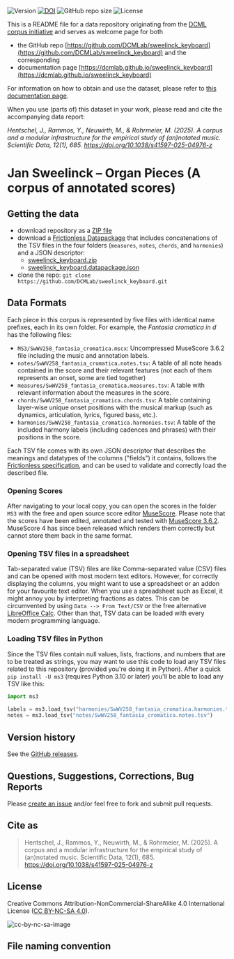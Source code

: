 ![Version](https://img.shields.io/github/v/release/DCMLab/sweelinck_keyboard?display_name=tag)
[![DOI](https://zenodo.org/badge/388188407.svg)](https://doi.org/10.5281/zenodo.14997111)
![GitHub repo size](https://img.shields.io/github/repo-size/DCMLab/sweelinck_keyboard)
![License](https://img.shields.io/badge/license-CC%20BY--NC--SA%204.0-9cf)


This is a README file for a data repository originating from the [DCML corpus initiative](https://github.com/DCMLab/dcml_corpora)
and serves as welcome page for both 

* the GitHub repo [https://github.com/DCMLab/sweelinck_keyboard](https://github.com/DCMLab/sweelinck_keyboard) and the corresponding
* documentation page [https://dcmlab.github.io/sweelinck_keyboard](https://dcmlab.github.io/sweelinck_keyboard)

For information on how to obtain and use the dataset, please refer to [this documentation page](https://dcmlab.github.io/sweelinck_keyboard/introduction).

When you use (parts of) this dataset in your work, please read and cite the accompanying data report:

_Hentschel, J., Rammos, Y., Neuwirth, M., & Rohrmeier, M. (2025). A corpus and a modular infrastructure for the 
empirical study of (an)notated music. Scientific Data, 12(1), 685. https://doi.org/10.1038/s41597-025-04976-z_

# Jan Sweelinck – Organ Pieces (A corpus of annotated scores)


## Getting the data

* download repository as a [ZIP file](https://github.com/DCMLab/sweelinck_keyboard/archive/main.zip)
* download a [Frictionless Datapackage](https://specs.frictionlessdata.io/data-package/) that includes concatenations
  of the TSV files in the four folders (`measures`, `notes`, `chords`, and `harmonies`) and a JSON descriptor:
  * [sweelinck_keyboard.zip](https://github.com/DCMLab/sweelinck_keyboard/releases/latest/download/sweelinck_keyboard.zip)
  * [sweelinck_keyboard.datapackage.json](https://github.com/DCMLab/sweelinck_keyboard/releases/latest/download/sweelinck_keyboard.datapackage.json)
* clone the repo: `git clone https://github.com/DCMLab/sweelinck_keyboard.git` 


## Data Formats

Each piece in this corpus is represented by five files with identical name prefixes, each in its own folder. 
For example, the *Fantasia cromatica in d* has the following files:

* `MS3/SwWV258_fantasia_cromatica.mscx`: Uncompressed MuseScore 3.6.2 file including the music and annotation labels.
* `notes/SwWV258_fantasia_cromatica.notes.tsv`: A table of all note heads contained in the score and their relevant features (not each of them represents an onset, some are tied together)
* `measures/SwWV258_fantasia_cromatica.measures.tsv`: A table with relevant information about the measures in the score.
* `chords/SwWV258_fantasia_cromatica.chords.tsv`: A table containing layer-wise unique onset positions with the musical markup (such as dynamics, articulation, lyrics, figured bass, etc.).
* `harmonies/SwWV258_fantasia_cromatica.harmonies.tsv`: A table of the included harmony labels (including cadences and phrases) with their positions in the score.

Each TSV file comes with its own JSON descriptor that describes the meanings and datatypes of the columns ("fields") it contains,
follows the [Frictionless specification](https://specs.frictionlessdata.io/tabular-data-resource/),
and can be used to validate and correctly load the described file. 

### Opening Scores

After navigating to your local copy, you can open the scores in the folder `MS3` with the free and open source score
editor [MuseScore](https://musescore.org). Please note that the scores have been edited, annotated and tested with
[MuseScore 3.6.2](https://github.com/musescore/MuseScore/releases/tag/v3.6.2). 
MuseScore 4 has since been released which renders them correctly but cannot store them back in the same format.

### Opening TSV files in a spreadsheet

Tab-separated value (TSV) files are like Comma-separated value (CSV) files and can be opened with most modern text
editors. However, for correctly displaying the columns, you might want to use a spreadsheet or an addon for your
favourite text editor. When you use a spreadsheet such as Excel, it might annoy you by interpreting fractions as
dates. This can be circumvented by using `Data --> From Text/CSV` or the free alternative
[LibreOffice Calc](https://www.libreoffice.org/download/download/). Other than that, TSV data can be loaded with
every modern programming language.

### Loading TSV files in Python

Since the TSV files contain null values, lists, fractions, and numbers that are to be treated as strings, you may want
to use this code to load any TSV files related to this repository (provided you're doing it in Python). After a quick
`pip install -U ms3` (requires Python 3.10 or later) you'll be able to load any TSV like this:

```python
import ms3

labels = ms3.load_tsv("harmonies/SwWV258_fantasia_cromatica.harmonies.tsv")
notes = ms3.load_tsv("notes/SwWV258_fantasia_cromatica.notes.tsv")
```


## Version history

See the [GitHub releases](https://github.com/DCMLab/sweelinck_keyboard/releases).

## Questions, Suggestions, Corrections, Bug Reports

Please [create an issue](https://github.com/DCMLab/sweelinck_keyboard/issues) and/or feel free to fork and submit pull requests.

## Cite as

> Hentschel, J., Rammos, Y., Neuwirth, M., & Rohrmeier, M. (2025). A corpus and a modular infrastructure for the empirical study of (an)notated music. Scientific Data, 12(1), 685. https://doi.org/10.1038/s41597-025-04976-z

## License

Creative Commons Attribution-NonCommercial-ShareAlike 4.0 International License ([CC BY-NC-SA 4.0](https://creativecommons.org/licenses/by-nc-sa/4.0/)).

![cc-by-nc-sa-image](https://licensebuttons.net/l/by-nc-sa/4.0/88x31.png)

## File naming convention